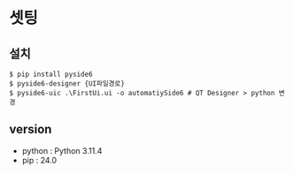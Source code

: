 # 셋팅
## 설치
```
$ pip install pyside6
$ pyside6-designer {UI파일경로}
$ pyside6-uic .\FirstUi.ui -o automatiySide6 # QT Designer > python 변경
```

## version
- python : Python 3.11.4
- pip : 24.0
